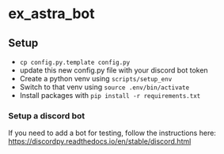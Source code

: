 # ex_astra_bot

## Setup
- `cp config.py.template config.py`
- update this new config.py file with your discord bot token
- Create a python venv using `scripts/setup_env`
- Switch to that venv using `source .env/bin/activate`
- Install packages with `pip install -r requirements.txt`

### Setup a discord bot
If you need to add a bot for testing, follow the instructions here:
https://discordpy.readthedocs.io/en/stable/discord.html
